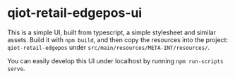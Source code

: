 # qiot-retail-edgepos-ui

This is a simple UI, built from typescript, a simple stylesheet and similar assets. Build it with `npm build`, and then copy the resources into the project: `qiot-retail-edgepos` under `src/main/resources/META-INT/resources/`.

You can easily develop this UI under localhost by running `npm run-scripts serve`.



